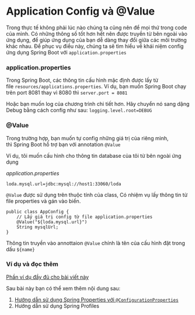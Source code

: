 # Application Config và @Value

Trong thực tế không phải lúc nào chúng ta cũng nên để mọi thứ trong code của mình. Có những thông số tốt hơn hết nên được truyền từ bên ngoài vào ứng dụng, để giúp ứng dụng của bạn dễ dàng thay đổi giữa các môi trường khác nhau. Để phục vụ điều này, chúng ta sẽ tìm hiểu về khái niệm config ứng dụng Spring Boot với `application.properties`


### application.properties

Trong Spring Boot, các thông tin cấu hình mặc định được lấy từ file `resources/applications.properties`. Ví dụ, bạn muốn Spring Boot chạy trên port 8081 thay vì 8080 thì `server.port = 8081`

Hoặc bạn muốn log của chương trình chi tiết hơn. Hãy chuyển nó sang dậng Debug bằng cách config như sau: `logging.level.root=DEBUG`

### @Value

Trong trường hợp, bạn muốn tự config những giá trị của riêng mình, thì Spring Boot hỗ trợ bạn với annotation `@Value`

Ví dụ, tôi muốn cấu hình cho thông tin database của tôi từ bên ngoài ứng dụng

_application.properties_

```
loda.mysql.url=jdbc:mysql://host1:33060/loda
```

`@Value` được sử dụng trên thuộc tính của class, Có nhiệm vụ lấy thông tin từ file properties và gán vào biến.

```
public class AppConfig {
    // Lấy giá trị config từ file application.properties
    @Value("${loda.mysql.url}")
    String mysqlUrl;
}
```

Thông tin truyền vào annottaion `@Value` chính là tên của cấu hình đặt trong dấu `${name}`

### Ví dụ và đọc thêm
[Phần ví dụ đầy đủ cho bài viết này](https://viblo.asia/p/spring-boot-7-spring-boot-application-config-va-atvalue-RQqKLwr657z#_vi-du-4)

Sau bài này bạn có thể xem thêm nội dung sau:

1. [Hướng dẫn sử dụng Spring Properties với `@ConfigurationProperties`](https://www.baeldung.com/configuration-properties-in-spring-boot)
2. Hướng dẫn sử dụng Spring Profiles